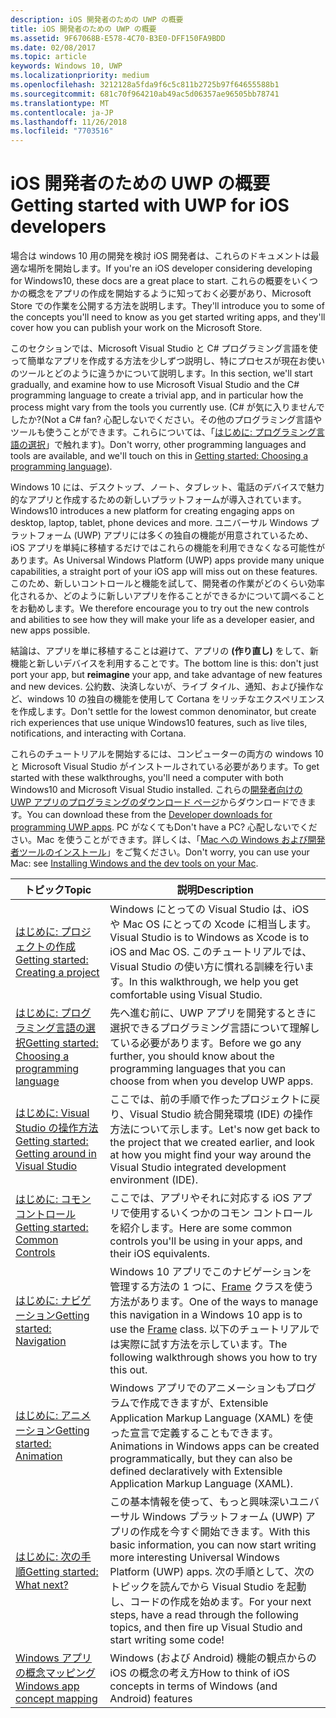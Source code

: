 ```yaml
---
description: iOS 開発者のための UWP の概要
title: iOS 開発者のための UWP の概要
ms.assetid: 9F67068B-E578-4C70-B3E0-DFF150FA9BDD
ms.date: 02/08/2017
ms.topic: article
keywords: Windows 10, UWP
ms.localizationpriority: medium
ms.openlocfilehash: 3212128a5fda9f6c5c811b2725b97f64655588b1
ms.sourcegitcommit: 681c70f964210ab49ac5d06357ae96505bb78741
ms.translationtype: MT
ms.contentlocale: ja-JP
ms.lasthandoff: 11/26/2018
ms.locfileid: "7703516"
---
```

# <a name="getting-started-with-uwp-for-ios-developers"></a><span data-ttu-id="a303e-104">iOS 開発者のための UWP の概要</span><span class="sxs-lookup"><span data-stu-id="a303e-104">Getting started with UWP for iOS developers</span></span>


<span data-ttu-id="a303e-105">場合は windows 10 用の開発を検討 iOS 開発者は、これらのドキュメントは最適な場所を開始します。</span><span class="sxs-lookup"><span data-stu-id="a303e-105">If you're an iOS developer considering developing for Windows10, these docs are a great place to start.</span></span> <span data-ttu-id="a303e-106">これらの概要をいくつかの概念をアプリの作成を開始するように知っておく必要があり、Microsoft Store での作業を公開する方法を説明します。</span><span class="sxs-lookup"><span data-stu-id="a303e-106">They'll introduce you to some of the concepts you'll need to know as you get started writing apps, and they'll cover how you can publish your work on the Microsoft Store.</span></span>

<span data-ttu-id="a303e-107">このセクションでは、Microsoft Visual Studio と C# プログラミング言語を使って簡単なアプリを作成する方法を少しずつ説明し、特にプロセスが現在お使いのツールとどのように違うかについて説明します。</span><span class="sxs-lookup"><span data-stu-id="a303e-107">In this section, we'll start gradually, and examine how to use Microsoft Visual Studio and the C# programming language to create a trivial app, and in particular how the process might vary from the tools you currently use.</span></span> <span data-ttu-id="a303e-108">(C# が気に入りませんでしたか?</span><span class="sxs-lookup"><span data-stu-id="a303e-108">(Not a C# fan?</span></span> <span data-ttu-id="a303e-109">心配しないでください。その他のプログラミング言語やツールも使うことができます。これらについては、「[はじめに: プログラミング言語の選択](getting-started-choosing-a-programming-language.md)」で触れます)。</span><span class="sxs-lookup"><span data-stu-id="a303e-109">Don't worry, other programming languages and tools are available, and we'll touch on this in [Getting started: Choosing a programming language](getting-started-choosing-a-programming-language.md)).</span></span>

<span data-ttu-id="a303e-110">Windows 10 には、デスクトップ、ノート、タブレット、電話のデバイスで魅力的なアプリと作成するための新しいプラットフォームが導入されています。</span><span class="sxs-lookup"><span data-stu-id="a303e-110">Windows10 introduces a new platform for creating engaging apps on desktop, laptop, tablet, phone devices and more.</span></span> <span data-ttu-id="a303e-111">ユニバーサル Windows プラットフォーム (UWP) アプリには多くの独自の機能が用意されているため、iOS アプリを単純に移植するだけではこれらの機能を利用できなくなる可能性があります。</span><span class="sxs-lookup"><span data-stu-id="a303e-111">As Universal Windows Platform (UWP) apps provide many unique capabilities, a straight port of your iOS app will miss out on these features.</span></span> <span data-ttu-id="a303e-112">このため、新しいコントロールと機能を試して、開発者の作業がどのくらい効率化されるか、どのように新しいアプリを作ることができるかについて調べることをお勧めします。</span><span class="sxs-lookup"><span data-stu-id="a303e-112">We therefore encourage you to try out the new controls and abilities to see how they will make your life as a developer easier, and new apps possible.</span></span>

<span data-ttu-id="a303e-113">結論は、アプリを単に移植することは避けて、アプリの **(作り直し)** をして、新機能と新しいデバイスを利用することです。</span><span class="sxs-lookup"><span data-stu-id="a303e-113">The bottom line is this: don't just port your app, but **reimagine** your app, and take advantage of new features and new devices.</span></span> <span data-ttu-id="a303e-114">公約数、決済しないが、ライブ タイル、通知、および操作など、windows 10 の独自の機能を使用して Cortana をリッチなエクスペリエンスを作成します。</span><span class="sxs-lookup"><span data-stu-id="a303e-114">Don't settle for the lowest common denominator, but create rich experiences that use unique Windows10 features, such as live tiles, notifications, and interacting with Cortana.</span></span>

<span data-ttu-id="a303e-115">これらのチュートリアルを開始するには、コンピューターの両方の windows 10 と Microsoft Visual Studio がインストールされている必要があります。</span><span class="sxs-lookup"><span data-stu-id="a303e-115">To get started with these walkthroughs, you'll need a computer with both Windows10 and Microsoft Visual Studio installed.</span></span> <span data-ttu-id="a303e-116">これらの[開発者向けの UWP アプリのプログラミングのダウンロード ページ](https://developer.microsoft.com/en-us/windows/downloads)からダウンロードできます。</span><span class="sxs-lookup"><span data-stu-id="a303e-116">You can download these from the [Developer downloads for programming UWP apps](https://developer.microsoft.com/en-us/windows/downloads).</span></span> <span data-ttu-id="a303e-117">PC がなくても</span><span class="sxs-lookup"><span data-stu-id="a303e-117">Don't have a PC?</span></span> <span data-ttu-id="a303e-118">心配しないでください。Mac を使うことができます。詳しくは、「[Mac への Windows および開発者ツールのインストール](setting-up-your-mac-with-windows-10.md)」をご覧ください。</span><span class="sxs-lookup"><span data-stu-id="a303e-118">Don't worry, you can use your Mac: see [Installing Windows and the dev tools on your Mac](setting-up-your-mac-with-windows-10.md).</span></span>

| <span data-ttu-id="a303e-119">トピック</span><span class="sxs-lookup"><span data-stu-id="a303e-119">Topic</span></span> | <span data-ttu-id="a303e-120">説明</span><span class="sxs-lookup"><span data-stu-id="a303e-120">Description</span></span> |
|-------|-------------|
| [<span data-ttu-id="a303e-121">はじめに: プロジェクトの作成</span><span class="sxs-lookup"><span data-stu-id="a303e-121">Getting started: Creating a project</span></span>](getting-started-creating-a-project.md) | <span data-ttu-id="a303e-122">Windows にとっての Visual Studio は、iOS や Mac OS にとっての Xcode に相当します。</span><span class="sxs-lookup"><span data-stu-id="a303e-122">Visual Studio is to Windows as Xcode is to iOS and Mac OS.</span></span> <span data-ttu-id="a303e-123">このチュートリアルでは、Visual Studio の使い方に慣れる訓練を行います。</span><span class="sxs-lookup"><span data-stu-id="a303e-123">In this walkthrough, we help you get comfortable using Visual Studio.</span></span> |
| [<span data-ttu-id="a303e-124">はじめに: プログラミング言語の選択</span><span class="sxs-lookup"><span data-stu-id="a303e-124">Getting started: Choosing a programming language</span></span>](getting-started-choosing-a-programming-language.md) | <span data-ttu-id="a303e-125">先へ進む前に、UWP アプリを開発するときに選択できるプログラミング言語について理解している必要があります。</span><span class="sxs-lookup"><span data-stu-id="a303e-125">Before we go any further, you should know about the programming languages that you can choose from when you develop UWP apps.</span></span> |
| [<span data-ttu-id="a303e-126">はじめに: Visual Studio の操作方法</span><span class="sxs-lookup"><span data-stu-id="a303e-126">Getting started: Getting around in Visual Studio</span></span>](getting-started-getting-around-in-visual-studio.md) | <span data-ttu-id="a303e-127">ここでは、前の手順で作ったプロジェクトに戻り、Visual Studio 統合開発環境 (IDE) の操作方法について示します。</span><span class="sxs-lookup"><span data-stu-id="a303e-127">Let's now get back to the project that we created earlier, and look at how you might find your way around the Visual Studio integrated development environment (IDE).</span></span> |
| [<span data-ttu-id="a303e-128">はじめに: コモン コントロール</span><span class="sxs-lookup"><span data-stu-id="a303e-128">Getting started: Common Controls</span></span>](getting-started-common-controls.md) | <span data-ttu-id="a303e-129">ここでは、アプリやそれに対応する iOS アプリで使用するいくつかのコモン コントロールを紹介します。</span><span class="sxs-lookup"><span data-stu-id="a303e-129">Here are some common controls you'll be using in your apps, and their iOS equivalents.</span></span> |
| [<span data-ttu-id="a303e-130">はじめに: ナビゲーション</span><span class="sxs-lookup"><span data-stu-id="a303e-130">Getting started: Navigation</span></span>](getting-started-navigation.md) | <span data-ttu-id="a303e-131">Windows 10 アプリでこのナビゲーションを管理する方法の 1 つに、[Frame](https://msdn.microsoft.com/library/windows/apps/br242682) クラスを使う方法があります。</span><span class="sxs-lookup"><span data-stu-id="a303e-131">One of the ways to manage this navigation in a Windows 10 app is to use the [Frame](https://msdn.microsoft.com/library/windows/apps/br242682) class.</span></span> <span data-ttu-id="a303e-132">以下のチュートリアルでは実際に試す方法を示しています。</span><span class="sxs-lookup"><span data-stu-id="a303e-132">The following walkthrough shows you how to try this out.</span></span> |
| [<span data-ttu-id="a303e-133">はじめに: アニメーション</span><span class="sxs-lookup"><span data-stu-id="a303e-133">Getting started: Animation</span></span>](getting-started-animation.md) | <span data-ttu-id="a303e-134">Windows アプリでのアニメーションもプログラムで作成できますが、Extensible Application Markup Language (XAML) を使った宣言で定義することもできます。</span><span class="sxs-lookup"><span data-stu-id="a303e-134">Animations in Windows apps can be created programmatically, but they can also be defined declaratively with Extensible Application Markup Language (XAML).</span></span> |
| [<span data-ttu-id="a303e-135">はじめに: 次の手順</span><span class="sxs-lookup"><span data-stu-id="a303e-135">Getting started: What next?</span></span>](getting-started-what-next.md) | <span data-ttu-id="a303e-136">この基本情報を使って、もっと興味深いユニバーサル Windows プラットフォーム (UWP) アプリの作成を今すぐ開始できます。</span><span class="sxs-lookup"><span data-stu-id="a303e-136">With this basic information, you can now start writing more interesting Universal Windows Platform (UWP) apps.</span></span> <span data-ttu-id="a303e-137">次の手順として、次のトピックを読んでから Visual Studio を起動し、コードの作成を始めます。</span><span class="sxs-lookup"><span data-stu-id="a303e-137">For your next steps, have a read through the following topics, and then fire up Visual Studio and start writing some code!</span></span> |
| [<span data-ttu-id="a303e-138">Windows アプリの概念マッピング</span><span class="sxs-lookup"><span data-stu-id="a303e-138">Windows app concept mapping</span></span>](https://msdn.microsoft.com//windows/uwp/porting/android-ios-uwp-map) | <span data-ttu-id="a303e-139">Windows (および Android) 機能の観点からの iOS の概念の考え方</span><span class="sxs-lookup"><span data-stu-id="a303e-139">How to think of iOS concepts in terms of Windows (and Android) features</span></span> |

 

 

 

